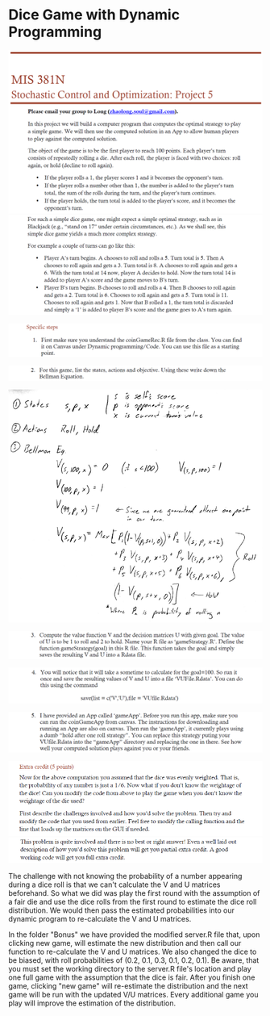 # Dice Game with Dynamic Programming

![](proj5_header1.PNG)
![](proj5_header2.PNG)
  
![](proj5_q1.PNG)
  
![](proj5_q2.PNG)
  
![](proj5_a2.png)
  
![](proj5_q3.PNG)
  
![](proj5_q4.PNG)
  
![](proj5_q5.PNG)
  
![](proj5_ec1.PNG)
![](proj5_ec2.PNG)
  
The challenge with not knowing the probability of a number appearing during a dice roll is that we can't calculate the V and U matrices beforehand. So what we did was play the first round with the assumption of a fair die and use the dice rolls from the first round to estimate the dice roll distribution. We would then pass the estimated probabilities into our dynamic program to re-calculate the V and U matrices.

In the folder "Bonus" we have provided the modified server.R file that, upon clicking new game, will estimate the new distribution and then call our function to re-calculate the V and U matrices. We also changed the dice to be biased, with roll probabilities of (0.2, 0.1, 0.3, 0.1, 0.2, 0.1). Be aware, that you must set the working directory to the server.R file's location and play one full game with the assumption that the dice is fair. After you finish one game, clicking "new game" will re-estimate the distribution and the next game will be run with the updated V/U matrices. Every additional game you play will improve the estimation of the distribution.

